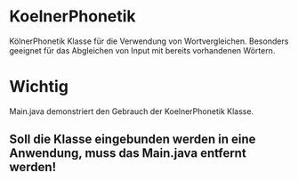 # KoelnerPhonetik
KölnerPhonetik Klasse für die Verwendung von Wortvergleichen. Besonders geeignet für das Abgleichen von Input mit bereits vorhandenen Wörtern.

# Wichtig
Main.java demonstriert den Gebrauch der KoelnerPhonetik Klasse.
## Soll die Klasse eingebunden werden in eine Anwendung, muss das Main.java entfernt werden!
